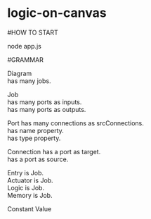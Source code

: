 logic-on-canvas
===============

#HOW TO START

node app.js

#GRAMMAR

Diagram  
has many jobs.  

Job  
has many ports as inputs.  
has many ports as outputs.  

Port
has many connections as srcConnections.  
has name property.  
has type property.  

Connection
has a port as target.  
has a port as source.  

Entry is Job.  
Actuator is Job.  
Logic is Job.  
Memory is Job.  

Constant Value

